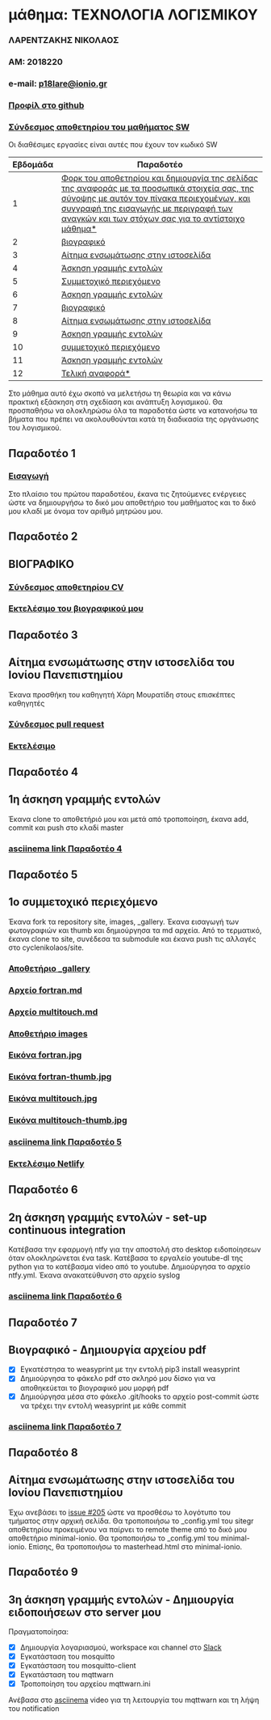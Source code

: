 # μάθημα: ΤΕΧΝΟΛΟΓΙΑ ΛΟΓΙΣΜΙΚΟΥ
### ΛΑΡΕΝΤΖΑΚΗΣ ΝΙΚΟΛΑΟΣ
### ΑΜ: 2018220
### e-mail: p18lare@ionio.gr
### [Προφίλ στο github](https://github.com/cyclenikolaos)
### [Σύνδεσμος αποθετηρίου του μαθήματος SW](https://github.com/cyclenikolaos/sw)

Οι διαθέσιμες εργασίες είναι αυτές που έχουν τον κωδικό SW


| <a name="start">Εβδομάδα</a> | Παραδοτέο |
| --- | --- |
| 1 | <a href="#Παραδοτέο 1">Φορκ του αποθετηρίου και δημιουργία της σελίδας της αναφοράς με τα προσωπικά στοιχεία σας, της σύνοψης με αυτόν τον πίνακα περιεχομένων, και συγγραφή της εισαγωγής με περιγραφή των αναγκών και των στόχων σας για το αντίστοιχο μάθημα* |</a>
| 2 | <a href="#Παραδοτέο 2">βιογραφικό |</a>
| 3 | <a href="#Παραδοτέο 3">Αίτημα ενσωμάτωσης στην ιστοσελίδα |</a>
| 4 | <a href="#Παραδοτέο 4">Άσκηση γραμμής εντολών |</a>
| 5 | <a href="#Παραδοτέο 5">Συμμετοχικό περιεχόμενο |</a>
| 6 | <a href="#Παραδοτέο 6">Άσκηση γραμμής εντολών |</a>
| 7 | <a href="#Παραδοτέο 7">βιογραφικό |</a>
| 8 | <a href="#Παραδοτέο 8">Αίτημα ενσωμάτωσης στην ιστοσελίδα |</a>
| 9 | <a href="#Παραδοτέο 9">Άσκηση γραμμής εντολών |</a>
| 10 | <a href="#Παραδοτέο 10">συμμετοχικό περιεχόμενο |</a>
| 11 | <a href="#Παραδοτέο 11">Άσκηση γραμμής εντολών |</a>
| 12 | <a href="#Παραδοτέο 12">Τελική αναφορά* |</a>


Στο μάθημα αυτό έχω σκοπό να μελετήσω τη θεωρία και να κάνω πρακτική εξάσκηση στη σχεδίαση και ανάπτυξη λογισμικού. Θα προσπαθήσω να ολοκληρώσω όλα τα παραδοτέα ώστε να κατανοήσω τα βήματα που πρέπει να ακολουθούνται κατά τη διαδικασία της οργάνωσης του λογισμικού.

## <a name="Παραδοτέο 1">Παραδοτέο 1</a>
### <a href="#start">Εισαγωγή</a>
Στο πλαίσιο του πρώτου παραδοτέου, έκανα τις ζητούμενες ενέργειες ώστε να δημιουργήσω το δικό μου αποθετήριο του μαθήματος και το δικό μου κλαδί με όνομα τον αριθμό μητρώου μου.

## <a name="Παραδοτέο 2">Παραδοτέο 2</a>
## ΒΙΟΓΡΑΦΙΚΟ

### [Σύνδεσμος αποθετηρίου CV](https://github.com/cyclenikolaos/cv)
### [Εκτελέσιμο του βιογραφικού μου](https://cyclenikolaos.github.io/cv/)

## <a name="Παραδοτέο 3">Παραδοτέο 3</a>
## Αίτημα ενσωμάτωσης στην ιστοσελίδα του Ιονίου Πανεπιστημίου
  
Έκανα προσθήκη του καθηγητή Χάρη Μουρατίδη στους επισκέπτες καθηγητές
### [Σύνδεσμος pull request](https://github.com/ioniodi/sitegr/pull/87#pullrequestreview-606593660)
### [Εκτελέσιμο](https://hopeful-rosalind-f96cf5.netlify.app/people/)

## <a name="Παραδοτέο 4">Παραδοτέο 4</a>
## 1η άσκηση γραμμής εντολών</a>

Έκανα clone το αποθετήριό μου και μετά από τροποποίηση, έκανα add, commit και push στο κλαδί master
### [asciinema link Παραδοτέο 4](https://asciinema.org/a/399140)

## <a name="Παραδοτέο 5">Παραδοτέο 5</a>
## 1ο συμμετοχικό περιεχόμενο</a>

Έκανα fork τα repository site, images, _gallery. Έκανα εισαγωγή των φωτογραφιών και thumb και δημιούργησα τα md αρχεία. Από το τερματικό, έκανα clone το site, συνέδεσα τα submodule και έκανα push τις αλλαγές στο cyclenikolaos/site.

### [Αποθετήριο _gallery](https://github.com/cyclenikolaos/_gallery)
### [Αρχείο fortran.md](https://github.com/cyclenikolaos/_gallery/blob/83050198b91bf890c7378f42d8578bb997eaed57/fortran.md)
### [Αρχείο multitouch.md](https://github.com/cyclenikolaos/_gallery/blob/83050198b91bf890c7378f42d8578bb997eaed57/multitouch.md)
### [Αποθετήριο images](https://github.com/cyclenikolaos/images)
### [Εικόνα fortran.jpg](https://github.com/cyclenikolaos/images/blob/master/fortran.jpg)
### [Εικόνα fortran-thumb.jpg](https://github.com/cyclenikolaos/images/blob/master/fortran-thumb.jpg)
### [Εικόνα multitouch.jpg](https://github.com/cyclenikolaos/images/blob/master/multitouch.jpg)
### [Εικόνα multitouch-thumb.jpg](https://github.com/cyclenikolaos/images/blob/master/multitouch-thumb.jpg)
### [asciinema link Παραδοτέο 5](https://asciinema.org/a/400978)
### [Εκτελέσιμο Netlify](https://cyclenikolaos.netlify.app/)

## <a name="Παραδοτέο 6">Παραδοτέο 6</a>
## 2η άσκηση γραμμής εντολών - set-up continuous integration</a>

Κατέβασα την εφαρμογή ntfy για την αποστολή στο desktop ειδοποίησεων όταν ολοκληρώνεται ένα task. Κατέβασα το εργαλείο youtube-dl της python για το κατέβασμα video από το youtube. Δημιούργησα το αρχείο ntfy.yml. Έκανα ανακατεύθυνση στο αρχείο syslog
### [asciinema link Παραδοτέο 6](https://asciinema.org/a/403520)

## <a name="Παραδοτέο 7">Παραδοτέο 7</a>
## Βιογραφικό - Δημιουργία αρχείου pdf</a>

* [x] Εγκατέστησα το weasyprint με την εντολή pip3 install weasyprint
* [x] Δημιούργησα το φάκελο pdf στο σκληρό μου δίσκο για να αποθηκεύεται το βιογραφικό μου μορφή pdf
* [x] Δημιούργησα μέσα στο φάκελο .git/hooks το αρχείο post-commit ώστε να τρέχει την εντολή weasyprint με κάθε commit
### [asciinema link Παραδοτέο 7](https://asciinema.org/a/oDsbcxAwRzW9d567Vp7NKmVP0)

## <a name="Παραδοτέο 8">Παραδοτέο 8</a>
## Αίτημα ενσωμάτωσης στην ιστοσελίδα του Ιονίου Πανεπιστημίου

Έχω ανεβάσει το [issue #205](https://github.com/ioniodi/sitegr/issues/205) ώστε να προσθέσω το λογότυπο του τμήματος στην αρχική σελίδα. Θα τροποποιήσω το _config.yml του sitegr αποθετηρίου προκειμένου να παίρνει το remote theme από το δικό μου αποθετήριο minimal-ionio. Θα τροποποιήσω το _config.yml του minimal-ionio. Επίσης, θα τροποποιήσω το masterhead.html στο minimal-ionio.

## <a name="Παραδοτέο 9">Παραδοτέο 9</a>
## 3η άσκηση γραμμής εντολών - Δημιουργία ειδοποιήσεων στο server μου</a>

Πραγματοποίησα:
* [x] Δημιουργία λογαριασμού, workspace και channel στο [Slack](https://app.slack.com/client/T020AJNNFQR/C020AJR2B25/user_profile/U01V8TPAW9K)
* [x] Εγκατάσταση του mosquitto
* [x] Εγκατάσταση του mosquitto-client
* [x] Εγκατάσταση του mqttwarn
* [x] Τροποποίηση του αρχείου mqttwarn.ini

Ανέβασα στο [asciinema](https://asciinema.org/a/409789) video για τη λειτουργία του mqttwarn και τη λήψη του notification
